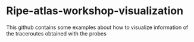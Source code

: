 # Ripe-atlas-workshop-visualization
This github contains some examples about how to visualize information of the traceroutes obtained with the probes
